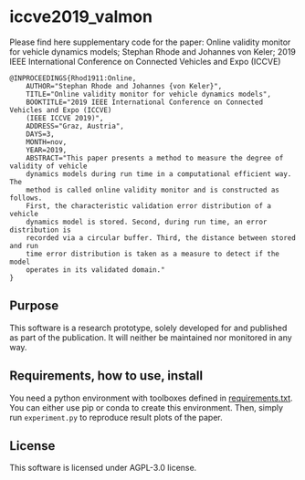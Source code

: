 # iccve2019_valmon
Please find here supplementary code for the paper: Online validity 
monitor for vehicle dynamics models; Stephan Rhode and Johannes 
von Keler; 2019 IEEE International Conference on Connected 
Vehicles and Expo (ICCVE)

    @INPROCEEDINGS{Rhod1911:Online,
        AUTHOR="Stephan Rhode and Johannes {von Keler}",
        TITLE="Online validity monitor for vehicle dynamics models",
        BOOKTITLE="2019 IEEE International Conference on Connected Vehicles and Expo (ICCVE)
        (IEEE ICCVE 2019)",
        ADDRESS="Graz, Austria",
        DAYS=3,
        MONTH=nov,
        YEAR=2019,
        ABSTRACT="This paper presents a method to measure the degree of validity of vehicle
        dynamics models during run time in a computational efficient way. The
        method is called online validity monitor and is constructed as follows.
        First, the characteristic validation error distribution of a vehicle
        dynamics model is stored. Second, during run time, an error distribution is
        recorded via a circular buffer. Third, the distance between stored and run
        time error distribution is taken as a measure to detect if the model
        operates in its validated domain."
    }


## Purpose
This software is a research prototype, solely developed for and 
published as part of the publication. It will neither be maintained 
nor monitored in any way.

## Requirements, how to use, install
You need a python environment with toolboxes defined in 
[requirements.txt](requirements.txt). You can either use pip
or conda to create this environment. Then, simply run `experiment.py` 
to reproduce result plots of the paper.

## License
This software is licensed under AGPL-3.0 license.
